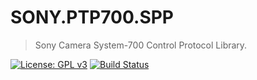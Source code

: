 # SONY.PTP700.SPP
> Sony Camera System-700 Control Protocol Library.

[![License: GPL v3](https://img.shields.io/badge/License-GPLv3-brightgreen.svg)](COPYING)
[![Build Status](https://dev.azure.com/oleksandr-nazaruk/sony-700ptp-protocol/_apis/build/status/SONY.PTP700.SPP-CI)](https://dev.azure.com/oleksandr-nazaruk/sony-700ptp-protocol/_apis/build/status/SONY.PTP700.SPP-CI)
